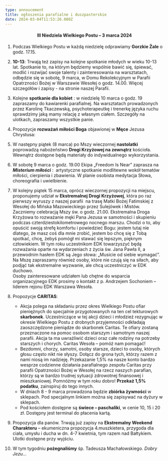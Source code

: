 ```yaml
---
type: annoucement
title: ogłoszenia parafialne i duszpasterskie
date: 2024-03-04T11:53:26.080Z
---
```

<!--StartFragment--><h4 style="text-align:center;">III Niedziela Wielkiego Postu – 3 marca 2024</h4>

1. Podczas Wielkiego Postu w każdą niedzielę odprawiamy **Gorzkie Żale** o godz. 17.15.
2. **10-13**: Trwają też zapisy na kolejne spotkanie młodych w wieku 10-13 lat. Spotkanie to, na którym będziemy wspólnie bawić się, śpiewać, modlić i rozwijać swoje talenty i zainteresowania na warsztatach, odbędzie się w sobotę, 9 marca, w Domu Rekolekcyjnym w Parafii Opatrzności Bożej w Warszawie Wesołej o godz. 14.00. Więcej szczegółów i zapisy - na stronie naszej Parafii.
3. Kolejne **spotkanie dla kobiet** : w niedzielę 10 marca o godz. 19 zapraszamy do kawiarenki parafialnej. Na warsztatach prowadzonych przez Karolinę Tkaczewską, psychoterapeutkę i trenerkę języka ruchu sprawdzimy jaką mamy relację z własnym ciałem. Szczegóły na ulotkach, zapraszamy wszystkie panie.
4. Propozycje **rozważań miłości Boga** objawionej w **Męce** Jezusa Chrystusa:
5. W następny piątek (8 marca) po Mszy wieczornej **nastolatki** poprowadzą nabożeństwo **Drogi Krzyżowej na zewnątrz** kościoła. Wewnątrz dostępne będą materiały do indywidualnego wykorzystania.
6. W sobotę 9 marca o godz. 19.00 Ekipa „Freedom Is Near” zaprasza na ***Misterium miłości*** :  artystyczne spotkanie modlitewne wokół tematów miłości, cierpienia i zbawienia. W planie osobista medytacja Słowa, choreografia i uwielbienie.
7. W kolejny piątek 15 marca, oprócz wieczornej propozycji na miejscu, proponujemy udział w **Ekstremalnej Drogi Krzyżowej**, która po raz pierwszy wyruszy z naszej parafii  na trasę Matki Bożej Fatimskiej z Wesołej do Mińska Mazowieckiego przez Sulejówek i Mistów. Zaczniemy celebracją Mszy św. o godz. 21.00. Ekstremalna Droga Krzyżowa to rozważanie męki Pana Jezusa w samotności i skupieniu podczas czterdziestokilometrowego nocnego marszu. Chodzi o to, aby opuścić swoją strefę komfortu i powiedzieć Bogu: jestem tutaj nie dlatego, że masz coś dla mnie zrobić, jestem bo chcę się z Tobą spotkać, chcę, żebyś pomógł mi stawać się lepszym, pięknym człowiekiem. W tym roku uczestnikom EDK towarzyszyć będą rozważania oparte na wydarzeniach z życia św. Jana Pawła II, a przewodnim hasłem EDK są Jego słowa: „Musicie od siebie wymagać”.\
   Na Mszę zapraszamy również osoby, które nie czują się na siłach, aby podjąć tak ekstremalne wyzwanie, ale chcą uczestniczyć w EDK duchowo.\
   Osoby zainteresowane udziałem lub chętne do wsparcia organizacyjnego EDK prosimy o kontakt z p. Andrzejem Sochoniem – liderem rejonu EDK Warszawa Wesoła.
8. Propozycje **CARITAS**:

   * Akcja polega na składaniu przez okres Wielkiego Postu ofiar pieniężnych do specjalnie przygotowanych na ten cel tekturowych **skarbonek**. Uczestniczące w tej akcji dzieci i młodzież rezygnując w okresie Wielkiego Postu z drobnych przyjemności odkładają zaoszczędzone pieniądze do skarbonek Caritas. Te ofiary zostaną przeznaczone na pomoc osobom starszym i samotnym naszej parafii. Akcja ta ma uwrażliwić dzieci oraz całe rodziny na potrzeby starszych i chorych. Caritas Wesoła – pomóż nam pomagać!
   * Bezdomni, chorzy, samotni, osoby starsze, dzieci to osoby, których głosu często nikt nie słyszy. Dołącz do grona tych, którzy razem z nami niosą im nadzieję. Przekazanie 1,5% na nasze konto bardzo wesprze codzienne działania parafialnego zespołu Caritas przy parafii Opatrzności Bożej w Wesołej na rzecz naszych parafian, którzy są w bardzo trudnej sytuacji zdrowotnej finansowej i mieszkaniowej. Pomnóżmy w tym roku dobro! **Przekaż 1,5% podatku**, zainspiruj do tego innych.
   * W dniach 8 - 9 marca prowadzona będzie **zbiórka żywności** w sklepach. Pod specjalnym linkiem można się zapisywać na dyżury w sklepach.
   * Pod kościołem dostępne są **świece – paschaliki**, w cenie 10, 15 i 20 zł. Dostępny jest terminal do płacenia kartą.
9. Propozycja dla panów. Trwają już zapisy na **Ekstremalny Weekend Charakteru** – ekumeniczna propozycja 4.muszkietera, przygoda dla ciała, umysłu i ducha w dn. 4-7 kwietnia, tym razem nad Bałtykiem. Ulotki dostępne przy wyjściu.  
10. W tym tygodniu **pożegnaliśmy** śp. Tadeusza Machałowskiego. *Dobry Jezu…*

<!--EndFragment-->